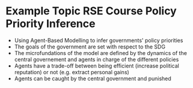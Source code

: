 Example Topic RSE Course
Policy Priority Inference
=========================

* Using Agent-Based Modelling to infer governments' policy priorities
* The goals of the government are set with respect to the SDG
* The microfundations of the model are defined by the dynamics of the central governement and agents in charge of the different policies
* Agents have a trade-off between being efficient (increase political reputation) or not (e.g. extract personal gains)
* Agents can be caught by the central government and punished 

